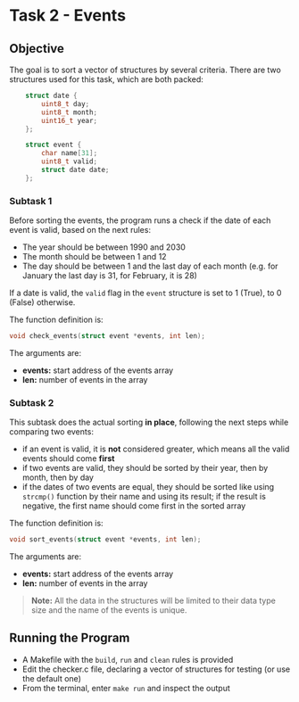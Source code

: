 # Task 2 - Events

## Objective

The goal is to sort a vector of structures by several criteria. 
There are two structures used for this task, which are both packed:

```c
    struct date {
        uint8_t day;
        uint8_t month;
        uint16_t year;
    };

    struct event {
        char name[31];
        uint8_t valid;
        struct date date;
    };
```

### Subtask 1

Before sorting the events, the program runs a check if the date of each event is valid, based on the next rules:

- The year should be between 1990 and 2030
- The month should be between 1 and 12
- The day should be between 1 and the last day of each month (e.g. for January the last day is 31, for February, it is 28)

If a date is valid, the `valid` flag in the `event` structure is set to 1 (True), to 0 (False) otherwise.

The function definition is:

```c
void check_events(struct event *events, int len);
```

The arguments are:

- **events:** start address of the events array
- **len:** number of events in the array

### Subtask 2

This subtask does the actual sorting **in place**, following the next steps while comparing two events:

- if an event is valid, it is **not** considered greater, which means all the valid events should come **first**
- if two events are valid, they should be sorted by their year, then by month, then by day
- if the dates of two events are equal, they should be sorted like using `strcmp()` function by their name and using its result; if the result is negative, the first name should come first in the sorted array

The function definition is:

```c
void sort_events(struct event *events, int len);
```

The arguments are:

- **events:** start address of the events array
- **len:** number of events in the array

>**Note:** All the data in the structures will be limited to their data type size and the name of the events is unique.

## Running the Program
- A Makefile with the `build`, `run` and `clean` rules is provided
- Edit the checker.c file, declaring a vector of structures for testing (or use the default one)
- From the terminal, enter `make run` and inspect the output
